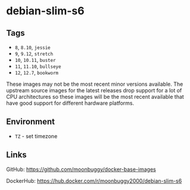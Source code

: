 # debian-slim-s6

## Tags
*   `8`, `8.10`, `jessie`
*   `9`, `9.12`, `stretch`
*   `10`, `10.11`, `buster`
*   `11`, `11.10`, `bullseye`
*   `12`, `12.7`, `bookworm`

These images may not be the most recent minor versions available. The upstream
source images for the latest releases drop support for a lot of CPU architectures
so these images will be the most recent available that have good support for
different hardware platforms.

## Environment
*   `TZ`            - set timezone

## Links
GitHub: <https://github.com/moonbuggy/docker-base-images>

DockerHub: <https://hub.docker.com/r/moonbuggy2000/debian-slim-s6>

